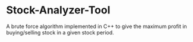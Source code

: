 # Stock-Analyzer-Tool
A brute force algorithm implemented in C++ to give the maximum profit in buying/selling stock in a given stock period.
